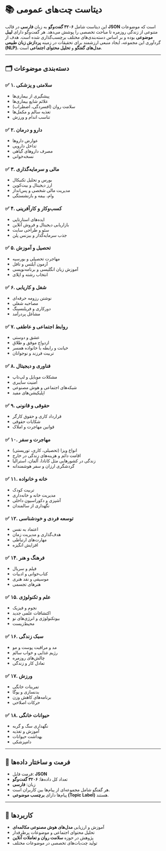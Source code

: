 # 📚 دیتاست چت‌های عمومی

این دیتاست شامل **۳۲۰۶ گفت‌وگو** به زبان **فارسی** در قالب **JSON** است که موضوعات متنوعی از زندگی روزمره تا مباحث تخصصی را پوشش می‌دهد. هر گفت‌وگو دارای **لیبل موضوعی** بوده و بر اساس دسته‌بندی‌های مختلف برچسب‌گذاری شده است. هدف از گردآوری این مجموعه، ایجاد منبعی ارزشمند برای تحقیقات در زمینه **پردازش زبان طبیعی (NLP)**، **مدل‌های گفتگو** و **تحلیل محتوای اجتماعی** است.

---

## 🗂 دسته‌بندی موضوعات

### ✅ ۱. سلامتی و پزشکی

* پیشگیری از بیماری‌ها
* علائم شایع بیماری‌ها
* سلامت روان (افسردگی، اضطراب)
* تغذیه سالم و مکمل‌ها
* تناسب اندام و ورزش

### ✅ ۲. دارو و درمان

* عوارض داروها
* تداخل دارویی
* مصرف داروهای گیاهی
* نسخه‌خوانی

### ✅ ۳. مالی و سرمایه‌گذاری

* بورس و تحلیل تکنیکال
* ارز دیجیتال و بیت‌کوین
* مدیریت مالی شخصی و پس‌انداز
* وام، بیمه و بازنشستگی

### ✅ ۴. کسب‌وکار و کارآفرینی

* ایده‌های استارتاپی
* بازاریابی دیجیتال و فروش آنلاین
* سئو و طراحی سایت
* جذب سرمایه‌گذار و بیزنس پلن

### ✅ ۵. تحصیل و آموزش

* مهاجرت تحصیلی و بورسیه
* آزمون آیلتس و تافل
* آموزش زبان انگلیسی و برنامه‌نویسی
* انتخاب رشته و اپلای

### ✅ ۶. شغل و کاریابی

* نوشتن رزومه حرفه‌ای
* مصاحبه شغلی
* دورکاری و فریلنسینگ
* مشاغل پردرآمد

### ✅ ۷. روابط اجتماعی و عاطفی

* عشق و دوستی
* ازدواج موفق و طلاق
* خیانت و رابطه با خانواده همسر
* تربیت فرزند و نوجوانان

### ✅ ۸. فناوری و دیجیتال

* مشکلات موبایل و لپ‌تاپ
* امنیت سایبری
* شبکه‌های اجتماعی و هوش مصنوعی
* اپلیکیشن‌های مفید

### ✅ ۹. حقوقی و قانونی

* قرارداد کاری و حقوق کارگر
* شکایات حقوقی
* قوانین مهاجرت و املاک

### ✅ ۱۰. مهاجرت و سفر

* انواع ویزا (تحصیلی، کاری، توریستی)
* اقامت دائم و هزینه‌های زندگی در خارج
* زندگی در کشورهایی مثل کانادا، آلمان، استرالیا
* گردشگری ارزان و سفر هوشمندانه

### ✅ ۱۱. خانه و خانواده

* تربیت کودک
* مدیریت خانه و خانه‌داری
* آشپزی و دکوراسیون داخلی
* نگهداری از سالمندان

### ✅ ۱۲. توسعه فردی و خودشناسی

* اعتماد به نفس
* هدف‌گذاری و مدیریت زمان
* مهارت‌های ارتباطی
* افزایش انگیزه

### ✅ ۱۴. فرهنگ و هنر

* فیلم و سریال
* کتاب‌خوانی و ادبیات
* موسیقی و نقد هنری
* هنرهای تجسمی

### ✅ ۱۵. علم و تکنولوژی

* نجوم و فیزیک
* اکتشافات علمی جدید
* بیوتکنولوژی و انرژی‌های نو
* محیط‌زیست

### ✅ ۱۶. سبک زندگی

* مد و مراقبت پوست و مو
* رژیم غذایی و خواب سالم
* چالش‌های روزمره
* تعادل کار و زندگی

### ✅ ۱۷. ورزش

* تمرینات خانگی
* بدنسازی و یوگا
* برنامه‌های کاهش وزن
* حرکات اصلاحی

### ✅ ۱۸. حیوانات خانگی

* نگهداری سگ و گربه
* آموزش و تغذیه
* بهداشت حیوانات
* دامپزشکی

---

## 📌 فرمت و ساختار داده‌ها

* فرمت فایل: **JSON**
* تعداد کل داده‌ها: **۳۲۰۶ گفت‌وگو**
* زبان: **فارسی**
* هر گفتگو شامل مجموعه‌ای از پیام‌ها بین کاربران است.
* پیام‌ها دارای **برچسب موضوعی (Topic Label)** هستند.

---

## 🎯 کاربردها

* آموزش و ارزیابی **مدل‌های هوش مصنوعی مکالمه‌ای**
* تحلیل محتوای اجتماعی و موضوعات پرطرفدار
* پژوهش در حوزه **سلامت روان و تعاملات آنلاین**
* تولید چت‌بات‌های تخصصی در موضوعات مختلف
